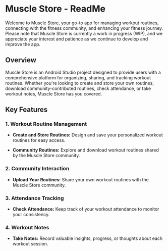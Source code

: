 # Muscle Store - ReadMe

Welcome to Muscle Store, your go-to app for managing workout routines, connecting with the fitness community, and enhancing your fitness journey. Please note that Muscle Store is currently a work in progress (WIP), and we appreciate your interest and patience as we continue to develop and improve the app.

## Overview

Muscle Store is an Android Studio project designed to provide users with a comprehensive platform for organizing, sharing, and tracking workout routines. Whether you're looking to create and store your own routines, download community-contributed routines, check attendance, or take workout notes, Muscle Store has you covered.

## Key Features

### 1. Workout Routine Management

- **Create and Store Routines:** Design and save your personalized workout routines for easy access.

- **Community Routines:** Explore and download workout routines shared by the Muscle Store community.

### 2. Community Interaction

- **Upload Your Routines:** Share your own workout routines with the Muscle Store community.

### 3. Attendance Tracking

- **Check Attendance:** Keep track of your workout attendance to monitor your consistency.

### 4. Workout Notes

- **Take Notes:** Record valuable insights, progress, or thoughts about each workout session.  
